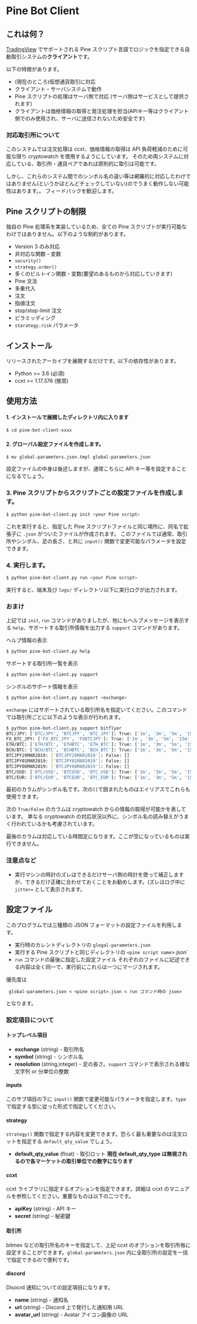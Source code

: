 # Pine Bot Client

## これは何？

[TradingView](http://tradingview.com/) でサポートされる Pine スクリプト言語でロジックを指定できる自動取引システムの**クライアント**です。

以下の特徴があります。
 * (現在のところ)仮想通貨取引に対応
 * クライアント・サーバシステムで動作
  * Pine スクリプトの処理はサーバ側で対応 (サーバ側はサービスとして提供されます)
  * クライアントは価格情報の取得と発注処理を担当(APIキー等はクライアント側でのみ使用され、サーバに送信されないため安全です)
  
### 対応取引所について
このシステムでは注文処理は ccxt、価格情報の取得は API 負荷軽減のために可能な限り cryptowatch を使用するようにしています。
そのため両システムに対応している、取引所・通貨ペアであれば原則的に取引は可能です。

しかし、これらのシステム間でのシンボル名の違い等は網羅的に対応したわけではありません(というかほとんどチェックしていない)のでうまく動作しない可能性はあります。。
フィードバックを歓迎します。

## Pine スクリプトの制限

独自の Pine 処理系を実装しているため、全ての Pine スクリプトが実行可能なわけではありません。以下のような制約があります。

 * Version 3 のみ対応
 * 非対応な関数・変数
  * `security()` 
  * `strategy.order()`
  * 多くのビルトイン関数・変数(要望のあるものから対応していきます)
 * Pine 文法
  * 多重代入
 * 注文
  * 指値注文
  * stop/stop-limit 注文
  * ピラミッディング
 * `starategy.risk` パラメータ

## インストール
リリースされたアーカイブを展開するだけです。以下の依存性があります。
 * Python >= 3.6 (必須)
 * ccxt >= 1.17.376 (推奨)

## 使用方法

#### 1. インストールで展開したディレクトリ内に入ります
``` sh
$ cd pine-bot-client-xxxx
```

#### 2. グローバル設定ファイルを作成します。
``` sh
$ mv global-parameters.json.tmpl global-parameters.json
```
設定ファイルの中身は後述しますが、通常こちらに API キー等を設定することになるでしょう。

### 3. Pine スクリプトからスクリプトごとの設定ファイルを作成します。
``` sh
$ python pine-bot-client.py init <your Pine script>
```
これを実行すると、指定した Pine スクリプトファイルと同じ場所に、同名で拡張子に `.json` がついたファイルが作成されます。
このファイルでは通常、取引所やシンボル、足の長さ、と共に `input()` 関数で変更可能なパラメータを設定できます。

### 4. 実行します。
``` sh
$ python pine-bot-client.py run <your Pine script>
```
実行すると、端末及び `logs/` ディレクトリ以下に実行ログが出力されます。

### おまけ
上記では `init`, `run` コマンドがありましたが、他にもヘルプメッセージを表示する `help`、サポートする取引所情報を出力する `support` コマンドがあります。

ヘルプ情報の表示
``` sh
$ python pine-bot-client.py help
```

サポートする取引所一覧を表示
``` sh
$ python pine-bot-client.py support
```

シンボルのサポート情報を表示
``` sh
$ python pine-bot-client.py support <exchange>
```

`exchange` にはサポートされている取引所名を指定いてください。このコマンドでは取引所ごとに以下のような表示が行われます。

``` sh
$ python pine-bot-client.py support bitflyer
BTC/JPY: ['BTC/JPY', 'BTCJPY', 'BTC_JPY']: True: ['1m', '3m', '5m', '15m', '30m', '1h', '2h', '4h', '6h', '12h', '1d', '3d', '1w']
FX_BTC_JPY: ['FX_BTC_JPY', 'FXBTCJPY']: True: ['1m', '3m', '5m', '15m', '30m', '1h', '2h', '4h', '6h', '12h', '1d', '3d', '1w']
ETH/BTC: ['ETH/BTC', 'ETHBTC', 'ETH_BTC']: True: ['1m', '3m', '5m', '15m', '30m', '1h', '2h', '4h', '6h', '12h', '1d', '3d', '1w']
BCH/BTC: ['BCH/BTC', 'BCHBTC', 'BCH_BTC']: True: ['1m', '3m', '5m', '15m', '30m', '1h', '2h', '4h', '6h', '12h', '1d', '3d', '1w']
BTCJPY29MAR2019: ['BTCJPY29MAR2019']: False: []
BTCJPY01MAR2019: ['BTCJPY01MAR2019']: False: []
BTCJPY08MAR2019: ['BTCJPY08MAR2019']: False: []
BTC/USD: ['BTC/USD', 'BTCUSD', 'BTC_USD']: True: ['1m', '3m', '5m', '15m', '30m', '1h', '2h', '4h', '6h', '12h', '1d', '3d', '1w']
BTC/EUR: ['BTC/EUR', 'BTCEUR', 'BTC_EUR']: True: ['1m', '3m', '5m', '15m', '30m', '1h', '2h', '4h', '6h', '12h', '1d', '3d', '1w']
```
最初のカラムがシンボル名です。次の`[]`で囲まれたものはエイリアスでこれらも使用できます。

次の `True/False` のカラムは cryptowatch からの情報の取得が可能かを表しています。
単なる cryptowatch の対応状況以外に、シンボル名の読み替えがうまく行われているかも考慮されています。

最後のカラムは対応している時間足になります。ここが空になっているものは実行できません。

### 注意点など
 * 実行マシンの時計のズレはできるだけサーバ側の時計を使って補正しますが、できるだけ正確に合わせておくことをお勧めします。(ズレはログ中に `jitter=` として表示されます。
 
## 設定ファイル
このプログラムでは三種類の JSON フォーマットの設定ファイルを利用します。
 * 実行時のカレントディレクトリの `glogal-parameters.json`
 * 実行する Pine スクリプトと同じディレクトリの `<pine script name`>.json`
 * `run` コマンドの最後に指定した設定ファイル
それぞれのファイルに記述できる内容は全く同一で、実行前にこれらは一つにマージされます。

優先度は
```
 global-parameters.json < <pine script>.json < run コマンド時の json>
```
となります。

### 設定項目について

#### トップレベル項目
 * **exchange** (string) - 取引所名
 * **symbol** (string) - シンボル名
 * **resolution** (string,integer) - 足の長さ。`support` コマンドで表示される様な文字列 or 分単位の整数
 
#### inputs
このサブ項目の下に `input()` 関数で変更可能なパラメータを指定します。`type` で指定する型に従った形式で指定してください。

#### strategy
`strategy()` 関数で指定する内容を変更できます。恐らく最も重要なのは注文ロットを指定する `default_qty_value` でしょう。
 * **default_qty_value** (float) - 取引ロット **現在 default_qty_type は無視されるので各マーケットの取引単位での数字になります**

#### ccxt
ccxt ライブラリに指定するオプションを指定できます。詳細は ccxt のマニュアルを参照してください。重要なものは以下の二つです。
 * **apiKey** (string) - API キー
 * **secret** (string) - 秘密鍵
 
#### 取引所
bitmex などの取引所名のキーを指定して、上記 ccxt のオプションを取引所毎に設定することができます。`global-parameters.json` 内に全取引所の設定を一括で指定できるので便利です。

#### discord
Disocrd 通知についての設定項目になります。
 * **name** (string) - 通知名
 * **url** (string) - Discord 上で発行した通知用 URL
 * **avatar_url** (string) - Avatar アイコン画像の URL
